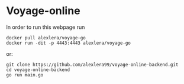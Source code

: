 <h1>Voyage-online</h1>

In order to run this webpage run
```bigquery
docker pull alexlera/voyage-go
docker run -dit -p 4443:4443 alexlera/voyage-go
```

or:
```bigquery
git clone https://github.com/alexlera99/voyage-online-backend.git
cd voyage-online-backend
go run main.go
```
